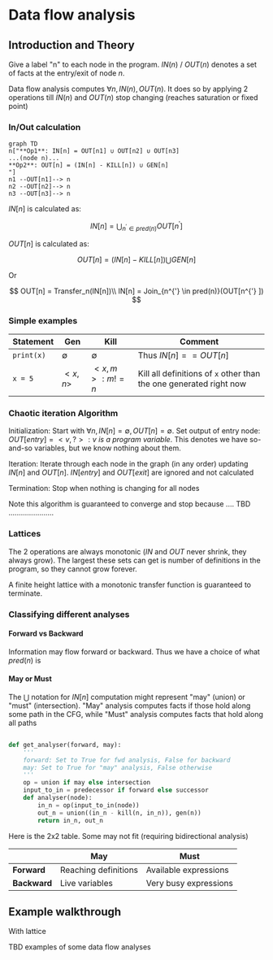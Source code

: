 
# Data flow analysis

## Introduction and Theory
Give a label "n" to each node in the program.
$IN(n)$ / $OUT(n)$ denotes a set of facts at the entry/exit of node $n$.

Data flow analysis computes $∀n, IN(n), OUT(n)$. It does so by applying 2 operations till $IN(n)$ and $OUT(n)$ stop changing (reaches saturation or fixed point)

### In/Out calculation

```mermaid
graph TD
n["**Op1**: IN[n] = OUT[n1] ∪ OUT[n2] ∪ OUT[n3]
...(node n)...
**Op2**: OUT[n] = (IN[n] - KILL[n]) ∪ GEN[n]
"]
n1 --OUT[n1]--> n
n2 --OUT[n2]--> n
n3 --OUT[n3]--> n
```

$IN[n]$ is calculated as:

$$
IN[n] =\bigcup_{n^{'} \in pred(n)} OUT[n^{'}]
$$

$OUT[n]$ is calculated as:


$$
OUT[n] = (IN[n] - KILL[n]) \bigcup GEN[n]
$$

Or


$$
OUT[n] = Transfer_n(IN[n])\\
IN[n] = Join_{n^{'} \in pred(n)}(OUT[n^{'} ])
$$

### Simple examples


| Statement | Gen | Kill | Comment
| -------- | ------- | ------- | ------- |
| `print(x)` | $∅$ | $∅$ | Thus $IN[n] == OUT[n]$
| `x = 5` | ${<x,n>}$ | ${<x,m>: m!=n}$ | Kill all definitions of `x` other than the one generated right now |


### Chaotic iteration Algorithm
Initialization:
Start with $\forall n, IN[n] = ∅, OUT[n] = ∅$.
Set output of entry node: $OUT[entry] = {<v, ?> : v\ is\ a\ program\ variable}$. This denotes we have so-and-so variables, but we know nothing about them.

Iteration:
Iterate through each node in the graph (in any order) updating $IN[n]$ and $OUT[n]$. $IN[entry]$ and $OUT[exit]$ are ignored and not calculated


Termination:
Stop when nothing is changing for all nodes

Note this algorithm is guaranteed to converge and stop because  .... TBD ......................

### Lattices
The 2 operations are always monotonic ($IN$ and $OUT$ never shrink, they always grow). The largest these sets can get is number of definitions in the program, so they cannot grow forever.

A finite height lattice with a monotonic transfer function is guaranteed to terminate.


### Classifying different analyses

#### Forward vs Backward
Information may flow forward or backward. Thus we have a choice of what $pred(n)$ is

#### May or Must
The $\bigcup$ notation for $IN[n]$ computation might represent "may" (union) or "must" (intersection). "May" analysis computes facts if those hold along some path in the CFG, while "Must" analysis computes facts that hold along all paths

```python

def get_analyser(forward, may):
    '''
    forward: Set to True for fwd analysis, False for backward
    may: Set to True for "may" analysis, False otherwise
    '''
    op = union if may else intersection
    input_to_in = predecessor if forward else successor
    def analyser(node):
        in_n = op(input_to_in(node))
        out_n = union((in_n - kill(n, in_n)), gen(n))
        return in_n, out_n

```

Here is the 2x2 table. Some may not fit (requiring bidirectional analysis)

|     | May | Must |
| -------- | ------- |  ------- |
| **Forward**  | Reaching definitions    | Available expressions
| **Backward** | Live variables     | Very busy expressions


## Example walkthrough
With lattice


TBD examples of some data flow analyses